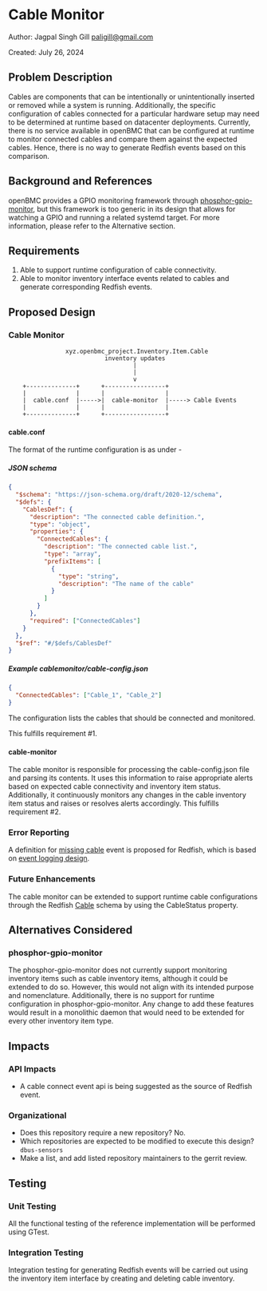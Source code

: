 # Cable Monitor

Author: Jagpal Singh Gill <paligill@gmail.com>

Created: July 26, 2024

## Problem Description

Cables are components that can be intentionally or unintentionally inserted or
removed while a system is running. Additionally, the specific configuration of
cables connected for a particular hardware setup may need to be determined at
runtime based on datacenter deployments. Currently, there is no service
available in openBMC that can be configured at runtime to monitor connected
cables and compare them against the expected cables. Hence, there is no way to
generate Redfish events based on this comparison.

## Background and References

openBMC provides a GPIO monitoring framework through
[phosphor-gpio-monitor](https://github.com/openbmc/phosphor-gpio-monitor), but
this framework is too generic in its design that allows for watching a GPIO and
running a related systemd target. For more information, please refer to the
Alternative section.

## Requirements

1. Able to support runtime configuration of cable connectivity.
2. Able to monitor inventory interface events related to cables and generate
   corresponding Redfish events.

## Proposed Design

### Cable Monitor

```
                xyz.openbmc_project.Inventory.Item.Cable
                           inventory updates
                                   |
                                   |
                                   v
    +--------------+      +-----------------+
    |              |      |                 |
    |  cable.conf  |----->|  cable-monitor  |-----> Cable Events
    |              |      |                 |
    +--------------+      +-----------------+
```

#### cable.conf

The format of the runtime configuration is as under -

##### JSON schema

```json
{
  "$schema": "https://json-schema.org/draft/2020-12/schema",
  "$defs": {
    "CablesDef": {
      "description": "The connected cable definition.",
      "type": "object",
      "properties": {
        "ConnectedCables": {
          "description": "The connected cable list.",
          "type": "array",
          "prefixItems": [
            {
              "type": "string",
              "description": "The name of the cable"
            }
          ]
        }
      },
      "required": ["ConnectedCables"]
    }
  },
  "$ref": "#/$defs/CablesDef"
}
```

##### Example cablemonitor/cable-config.json

```json
{
  "ConnectedCables": ["Cable_1", "Cable_2"]
}
```

The configuration lists the cables that should be connected and monitored.

This fulfills requirement #1.

#### cable-monitor

The cable monitor is responsible for processing the cable-config.json file and
parsing its contents. It uses this information to raise appropriate alerts based
on expected cable connectivity and inventory item status. Additionally, it
continuously monitors any changes in the cable inventory item status and raises
or resolves alerts accordingly. This fulfills requirement #2.

### Error Reporting

A definition for
[missing cable](https://gerrit.openbmc.org/c/openbmc/phosphor-dbus-interfaces/+/74397)
event is proposed for Redfish, which is based on
[event logging design](https://github.com/openbmc/docs/blob/master/designs/event-logging.md).

### Future Enhancements

The cable monitor can be extended to support runtime cable configurations
through the Redfish
[Cable](https://redfish.dmtf.org/schemas/v1/Cable.v1_2_3.json) schema by using
the CableStatus property.

## Alternatives Considered

### phosphor-gpio-monitor

The phosphor-gpio-monitor does not currently support monitoring inventory items
such as cable inventory items, although it could be extended to do so. However,
this would not align with its intended purpose and nomenclature. Additionally,
there is no support for runtime configuration in phosphor-gpio-monitor. Any
change to add these features would result in a monolithic daemon that would need
to be extended for every other inventory item type.

## Impacts

### API Impacts

- A cable connect event api is being suggested as the source of Redfish event.

### Organizational

- Does this repository require a new repository? No.
- Which repositories are expected to be modified to execute this design?
  `dbus-sensors`
- Make a list, and add listed repository maintainers to the gerrit review.

## Testing

### Unit Testing

All the functional testing of the reference implementation will be performed
using GTest.

### Integration Testing

Integration testing for generating Redfish events will be carried out using the
inventory item interface by creating and deleting cable inventory.

